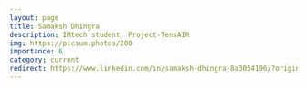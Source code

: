 ```yaml
---
layout: page
title: Samaksh Dhingra
description: IMtech student, Project-TensAIR
img: https://picsum.photos/200
importance: 6
category: current
redirect: https://www.linkedin.com/in/samaksh-dhingra-8a3054196/?originalSubdomain=in
---
```

